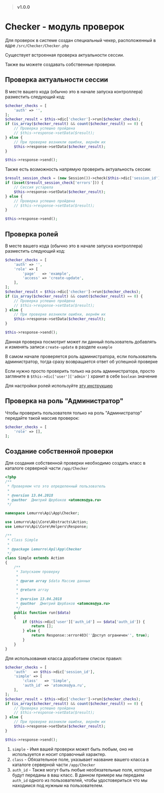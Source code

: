 > **v1.0.0**

# Checker - модуль проверок
Для проверок в системе создан специальный чекер, расположенный в ядре `/src/Checker/Checker.php`

Существует встроенная проверка актуальности сессии.

Также вы можете создавать собственные проверки.

## Проверка актуальности сессии
В месте вашего кода (обычно это в начале запуска контроллера) разместить следующий код:
```php
$checker_checks = [
    'auth' => '',
];
$checker_result = $this->dic['checker']->run($checker_checks);
if (is_array($checker_result) && count($checker_result) == 0) {
    // Проверка успешно пройдена
    // $this->response->setData($result);
} else {
    // При проверке возникли ошибки, вернём их
    $this->response->setData($checker_result);
}

$this->response->send();
```

Также есть возможность напрямую проверить актуальность сессии:
```php
$result_session_check = (new Session())->check($this->dic['session_id']);
if (isset($result_session_check['errors'])) {
    // Сессия устарела
    $this->response->setData($checker_result);
} else {
    // Проверка успешно пройдена
    // $this->response->setData($result);
}

$this->response->send();
```

## Проверка ролей
В месте вашего кода (обычно это в начале запуска контроллера) разместить следующий код:
```php
$checker_checks = [
    'auth' => '',
    'role' => [
        'page'   => 'example',
        'access' => 'create-update',
    ],
];
$checker_result = $this->dic['checker']->run($checker_checks);
if (is_array($checker_result) && count($checker_result) == 0) {
    // Проверка успешно пройдена
    // $this->response->setData($result);
} else {
    // При проверке возникли ошибки, вернём их
    $this->response->setData($checker_result);
}

$this->response->send();
```
Данная проверка посмотрит может ли данный пользователь добавлять и изменять записи `create-update` в разделе `example`

В самом начале проверяется роль администратора, если пользователь администратор, тогда сразу возвращается ответ об успешной проверке

Если нужно просто проверить только на роль администратора, просто загляните в `$this->dic['user']['admin']` хранит в себе `boolean` значение

Для настройки ролей используйте [эту инструкцию](../50_Роли_пользователей.md)

## Проверка на роль "Администратор"
Чтобы проверить пользователя только на роль "Администратор" передайте такой массив проверок:
```php
$checker_checks = [
    'role' => [],
];
```

## Создание собственной проверки
Для создания собственной проверки необходимо создать класс в каталоге серверной части `/app/Checker`
```php
<?php
/**
 * Проверяем что это определенный пользователь
 *
 * @version 13.04.2018
 * @author  Дмитрий Щербаков <atomcms@ya.ru>
 */

namespace Lemurro\Api\App\Checker;

use Lemurro\Api\Core\Abstracts\Action;
use Lemurro\Api\Core\Helpers\Response;

/**
 * Class Simple
 *
 * @package Lemurro\Api\App\Checker
 */
class Simple extends Action
{
    /**
     * Запускаем проверку
     *
     * @param array $data Массив данных
     *
     * @return array
     *
     * @version 13.04.2018
     * @author  Дмитрий Щербаков <atomcms@ya.ru>
     */
    public function run($data)
    {
        if ($this->dic['user']['auth_id'] == $data['auth_id']) {
            return [];
        } else {
            return Response::error403(''Доступ ограничен'', true);
        }
    }
}

```
Для использования класса доработаем список правил:
```php
$checker_checks = [
    'auth'   => $this->dic['session_id'],
    'simple' => [
        'class'   => 'Simple',
        'auth_id' => 'atomcms@ya.ru',
    ],
];
$checker_result = $this->dic['checker']->run($checker_checks);
if (is_array($checker_result) && count($checker_result) == 0) {
    // Проверка успешно пройдена
    // $this->response->setData($result);
} else {
    // При проверке возникли ошибки, вернём их
    $this->response->setData($checker_result);
}

$this->response->send();
```
1. `simple` - Имя вашей проверки может быть любым, оно не используется и носит справочный характер.
2. `class` - Обязательное поле, указывает название вашего класса в каталоге серверной части `/app/Checker`
3. `auth_id` - Также могут быть любые необязательные поля, которые будут переданы в ваш класс. В данном примере мы передаем `auth_id` одного из пользователей, чтобы удостовериться что мы находимся под нужным на пользователем.